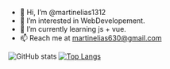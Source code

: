 - 👋 Hi, I’m @martinelias1312
- 👀 I’m interested in WebDevelopement.
- 🌱 I’m currently learning js + vue.
- 📫 Reach me at martinelias630@gmail.com 

![GitHub stats](https://github-readme-stats.vercel.app/api?username=martinelias1312&show_icons=true&theme=dracula)
[![Top Langs](https://github-readme-stats.vercel.app/api/top-langs/?username=martinelias1312&layout=compact)](https://github.com/martionelias1312/github-readme-stats)
